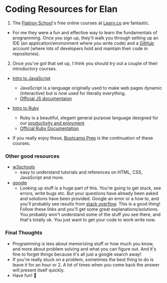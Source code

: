 # Coding Resources for Elan

1.  The [Flatiron School](https://flatironschool.com/)'s free online courses at [Learn.co](https://learn.co/sign_up) are fantastic.

* For me they were a fun and effective way to learn the fundamentals of programming. Once you sign up, they'll walk you through setting up an IDE (an application/environment where you write code) and a [GitHub](https://github.com/) account (where lots of developers hold and maintain their code in repositories).

2.  Once you've got that set up, I think you should try out a couple of their introductory courses.

* [Intro to JavaScript](https://learn.co/courses/introduction-to-javascript)

  * JavaScript is a language originally used to make web pages dynamic (interactive) but is now used for literally everything.
  * [Official JS documentaion](https://developer.mozilla.org/en-US/docs/Web/JavaScript)

* [Intro to Ruby](https://learn.co/courses/introduction-to-ruby)
  * Ruby is a beautiful, elegant general purpose language designed for our [productivity and enjoyment](https://en.wikipedia.org/wiki/Ruby_programming_language#Philosophy)
  * [Official Ruby Documentation](https://ruby-doc.org/core-2.5.1/)
* If you really enjoy these, [Bootcamp Prep](https://learn.co/courses/bootcamp-prep) is the continuation of these courses.

### Other good resources

* [w3schools](https://www.w3schools.com/)
  * easy to understand tutorials and references on HTML, CSS, JavaScript and more.
* [google](https://www.google.com/)
  * Looking up stuff is a huge part of this. You're going to get stuck, see errors, write bugs etc. But your questions have already been asked and solutions have been provided. Google an error or a how to, and you'll probably see results from [stack overflow](https://stackoverflow.com/). This is a good thing! Follow these links and you'll get some great explanations/solutions. You probably won't understand some of the stuff you see there, and that's totally ok. You just want to get your code to work write now.

### Final Thoughts

* Programming is less about memorizing stuff or how much you know, and more about problem solving and what you can figure out. And it's fine to forget things because it's all just a google search away!
* If you're really stuck on a problem, sometimes the best thing to do is leave it for an hour or 2. A lot of times when you come back the answer will present itself quickly.
* Have fun! :tada:
